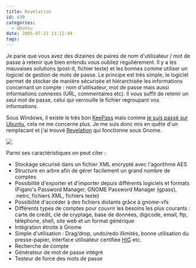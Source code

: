 ```yaml
---
title: Revelation
id: 439
categories:
  - Ubuntu
date: 2005-07-21 13:12:44
tags:
---
```


Je parie que vous avez des dizaines de paires de nom d'utilisateur / mot de passe à retenir que bien entendu vous oubliez régulièrement. Il y a les mauvaises solutions (post-it, fichier texte) et les bonnes comme utiliser un logiciel de gestion de mots de passe. Le principe est très simple, le logiciel permet de stocker de manière sécurisée et hiérarchisée les informations concernant un compte&nbsp;: nom d'utilisateur, mot de passe mais aussi informations connexes (URL, commentaires etc). Il vous suffit de retenir un seul mot de passe, celui qui verrouille le fichier regroupant vos informations.

Sous Windows, il existe le très bon [KeePass](http://keepass.sourceforge.net/) mais comme [je suis passé sur Ubuntu](/blog/2005/07/13/417-ubuntu-un-premier-point), cela ne me concerne plus. Je me suis donc mis en quête d'un remplacant et j'ai trouvé [Revelation](http://oss.codepoet.no/revelation/) qui fonctionne sous Gnome.

![](/images/revelation.jpg)

Parmi ses caractéristiques on peut citer&nbsp;:

*   Stockage sécurisé dans un fichier XML encrypté avec l'agorithme AES
*   Structure en arbre afin de gérer facilement un grand nombre de comptes
*   Possibilité d'exporter et d'importer depuis différents logiciels et formats (Figaro's Password Manager, GNOME Password Manager (gpass), .netrc, fichiers XML, fichiers texte)
*   Possibilité d'accéder à des fichiers distants grâce à gnome-vfs
*   Différents types de comptes pour couvrir les besoins les plus courants&nbsp;: carte de crédit, clé de cryptage, base de données, digicode, email, ftp, téléphone, shell, site web et un format générique
*   Intégration étroite à Gnome
*   Simple d'utilisation&nbsp;: Drag/drop, undo/redo illimités, bonne utilisation du presse-papier, interface utilisateur certifiée [HIG](http://developer.gnome.org/projects/gup/hig/) etc.
*   Recherche de compte
*   Générateur de mot de passe intégré
*   Testeur de force des mots de passe